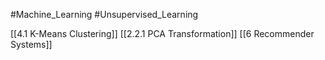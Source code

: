 #Machine_Learning 
#Unsupervised_Learning

[[4.1 K-Means Clustering]]
[[2.2.1 PCA Transformation]]
[[6 Recommender Systems]]